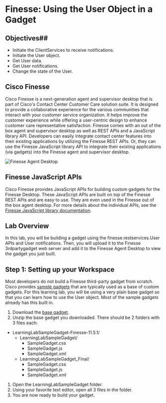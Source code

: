 # Finesse: Using the User Object in a Gadget #

## Objectives##

* Initiate the ClientServices to receive notifications.
* Initiate the User object.
* Get User data.
* Get User notifications.
* Change the state of the User.

## Cisco Finesse
Cisco Finesse is a next-generation agent and supervisor desktop that is part of Cisco's Contact Center Customer Care solution suite. It is designed to provide a collaborative experience for the various communities that interact with your customer service organization. It helps improve the customer experience while offering a user-centric design to enhance customer care representative satisfaction. Finesse comes with an out of the box agent and supervisor desktop as well as REST APIs and a JavaScript library API. Developers can easily integrate contact center features into their existing applications by utilizing the Finesse REST APIs. Or, they can use the Finesse JavaScript library API to integrate their existing applications (via gadgets) into the Finesse agent and supervisor desktop.

![Finesse Agent Desktop](/posts/files/finesse-user-javascript-apis/assets/images/finesse-agent-desktop.jpg)

## Finesse JavaScript APIs
Cisco Finesse provides JavaScript APIs for building custom gadgets for the Finesse Desktop. These JavaScript APIs are built on top of the Finesse REST APIs and are easy to use. They are even used in the Finesse out of the box agent desktop. For more details about the individual APIs, see the <a href="https://developer.cisco.com/docs/finesse/#javascript-library" target="_blank">Finesse JavaScript library documentation</a>.

## Lab Overview
In this lab, you will be building a gadget using the finesse.restservices.User APIs and User notifications. Then, you will upload it to the Finesse 3rdpartygadget web server and add it to the Finesse Agent Desktop to view the gadget you just built.

## Step 1: Setting up your Workspace
Most developers do not build a Finesse third-party gadget from scratch. Cisco provides <a href="https://developer.cisco.com/docs/finesse/#sample-gadgets" target="_blank">sample gadgets</a> that are typically used as a base of custom gadgets. For this learning lab, you will be using a very plain base gadget so that you can learn how to use the User object. Most of the sample gadgets already has this built in.

1. Download the [base gadget](/posts/files/finesse-user-javascript-apis/assets/files/LearningLabSampleGadget-Finesse-11.5.1.zip).
1. Unzip the base gadget you downloaded. There should be 2 folders with 3 files each:
 * LearningLabSampleGadget-Finesse-11.5.1/
     * LearningLabSampleGadget/
 	     * SampleGadget.css
 	     * SampleGadget.js
 	     * SampleGadget.xml
     * LearningLabSampleGadget_Final/
	     * SampleGadget.css
	     * SampleGadget.js
	     * SampleGadget.xml

1. Open the LearningLabSampleGadget folder.
1. Using your favorite text editor, open all 3 files in the folder.
1. You are now ready to build your gadget.
